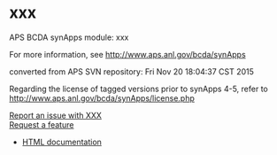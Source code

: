 # xxx
APS BCDA synApps module: xxx

For more information, see
   http://www.aps.anl.gov/bcda/synApps

converted from APS SVN repository: Fri Nov 20 18:04:37 CST 2015

Regarding the license of tagged versions prior to synApps 4-5,
refer to http://www.aps.anl.gov/bcda/synApps/license.php

[Report an issue with XXX](https://github.com/epics-modules/xxx/issues/new?title=%20ISSUE%20NAME%20HERE&body=**Describe%20the%20issue**%0A%0A**Steps%20to%20reproduce**%0A1.%20Step%20one%0A2.%20Step%20two%0A3.%20Step%20three%0A%0A**Expected%20behaivour**%0A%0A**Actual%20behaviour**%0A%0A**Build%20Environment**%0AArchitecture:%0AEpics%20Base%20Version:%0ADependent%20Module%20Versions:&labels=bug)  
[Request a feature](https://github.com/epics-modules/xxx/issues/new?title=%20FEATURE%20SHORT%20DESCRIPTION&body=**Feature%20Long%20Description**%0A%0A**Why%20should%20this%20be%20added?**%0A&labels=enhancement)

* [HTML documentation](https://github.com/epics-modules/xxx/blob/master/documentation/README.md)
